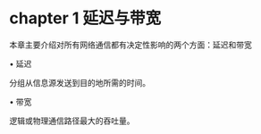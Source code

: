 # chapter 1 延迟与带宽

本章主要介绍对所有网络通信都有决定性影响的两个方面：延迟和带宽

• 延迟

分组从信息源发送到目的地所需的时间。

• 带宽

逻辑或物理通信路径最大的吞吐量。




